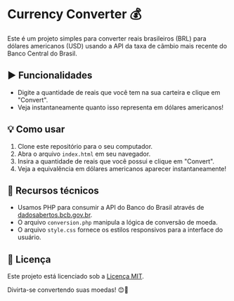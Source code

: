 # Currency Converter &#128176;

Este é um projeto simples para converter reais brasileiros (BRL) para dólares americanos (USD) usando a API da taxa de câmbio mais recente do Banco Central do Brasil.

## &#9654;&#65039; Funcionalidades

- Digite a quantidade de reais que você tem na sua carteira e clique em "Convert".
- Veja instantaneamente quanto isso representa em dólares americanos!

## &#128161; Como usar

1. Clone este repositório para o seu computador.
2. Abra o arquivo `index.html` em seu navegador.
3. Insira a quantidade de reais que você possui e clique em "Convert".
4. Veja a equivalência em dólares americanos aparecer instantaneamente!

## 	&#128295; Recursos técnicos

- Usamos PHP para consumir a API do Banco do Brasil através de [dadosabertos.bcb.gov.br](https://dadosabertos.bcb.gov.br).
- O arquivo `conversion.php` manipula a lógica de conversão de moeda.
- O arquivo `style.css` fornece os estilos responsivos para a interface do usuário.

## &#128195; Licença

Este projeto está licenciado sob a [Licença MIT](https://opensource.org/licenses/MIT).

Divirta-se convertendo suas moedas! 😊🚀
